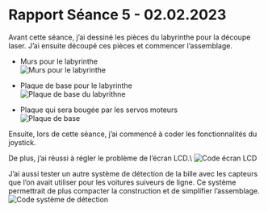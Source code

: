 # Rapport Séance 5 - 02.02.2023

Avant cette séance, j’ai dessiné les pièces du labyrinthe pour la découpe laser. 
J’ai ensuite découpé ces pièces et commencer l’assemblage.
- Murs pour le labyrinthe\
![Murs pour le labyrinthe](https://github.com/JuliusOrtstadt/Maze_Game/blob/1f281ecf0c9336358d6c8157865bdbff49c0f850/Documentation/Pictures/S%C3%A9ance_5/Mur_Lab.PNG)

- Plaque de base pour le labyrinthe\
![Plaque de base du labyrithne](https://github.com/JuliusOrtstadt/Maze_Game/blob/1f281ecf0c9336358d6c8157865bdbff49c0f850/Documentation/Pictures/S%C3%A9ance_5/Lab_plaque.PNG)

- Plaque qui sera bougée par les servos moteurs\
![Plaque de base](https://github.com/JuliusOrtstadt/Maze_Game/blob/1f281ecf0c9336358d6c8157865bdbff49c0f850/Documentation/Pictures/S%C3%A9ance_5/Plaque_base_impression.PNG)

Ensuite, lors de cette séance, j’ai commencé à coder les fonctionnalités du joystick.
![]()

De plus, j’ai réussi à régler le problème de l’écran LCD.\ 
![Code écran LCD](https://github.com/JuliusOrtstadt/Maze_Game/blob/1f281ecf0c9336358d6c8157865bdbff49c0f850/Documentation/Pictures/S%C3%A9ance_5/Code_LCD.PNG)

J’ai aussi tester un autre système de détection de la bille avec les capteurs que l’on avait utiliser pour les voitures suiveurs de ligne. Ce système permettrait de plus compacter la construction et de simplifier l’assemblage.\
![Code système de détection](https://github.com/JuliusOrtstadt/Maze_Game/blob/1f281ecf0c9336358d6c8157865bdbff49c0f850/Documentation/Pictures/S%C3%A9ance_5/Code_Detec.PNG)



